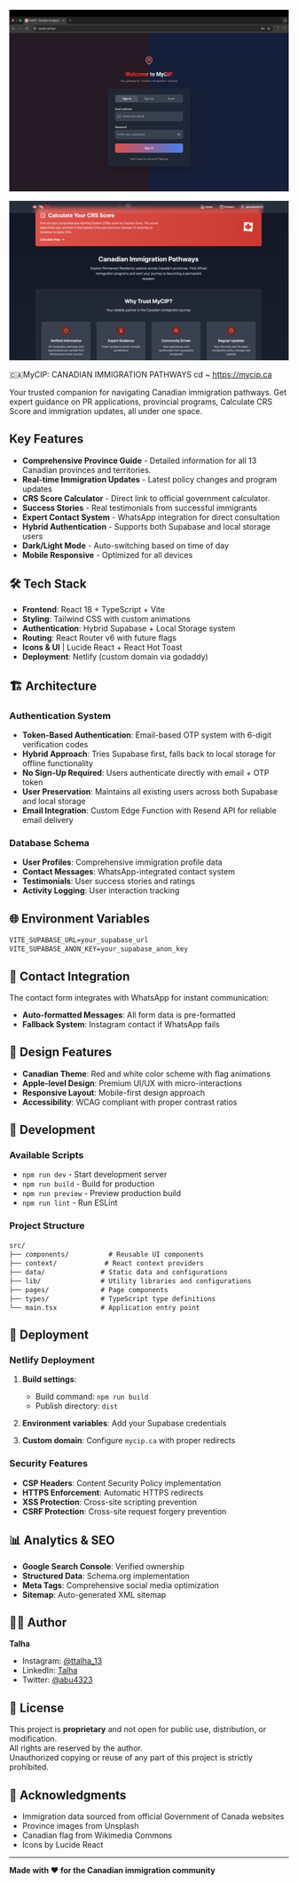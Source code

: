 ![MyCIP login page](loginPage.png)




![MyCIP HomePage Screenshot](homePage.png)







🇨🇦MyCIP: CANADIAN IMMIGRATION PATHWAYS cd ~ https://mycip.ca

Your trusted companion for navigating Canadian immigration pathways. Get expert guidance on PR applications, provincial programs, Calculate CRS Score and immigration updates, all under one space.

## Key Features

- **Comprehensive Province Guide** - Detailed information for all 13 Canadian provinces and territories.
- **Real-time Immigration Updates** - Latest policy changes and program updates
- **CRS Score Calculator** - Direct link to official government calculator.
- **Success Stories** - Real testimonials from successful immigrants
- **Expert Contact System** - WhatsApp integration for direct consultation
- **Hybrid Authentication** - Supports both Supabase and local storage users
- **Dark/Light Mode** - Auto-switching based on time of day
- **Mobile Responsive** - Optimized for all devices

## 🛠️ Tech Stack

- **Frontend**: React 18 + TypeScript + Vite
- **Styling**: Tailwind CSS with custom animations
- **Authentication**: Hybrid Supabase + Local Storage system
- **Routing**: React Router v6 with future flags
- **Icons & UI** | Lucide React + React Hot Toast
- **Deployment**: Netlify (custom domain via godaddy)

## 🏗️ Architecture

### Authentication System
- **Token-Based Authentication**: Email-based OTP system with 6-digit verification codes
- **Hybrid Approach**: Tries Supabase first, falls back to local storage for offline functionality
- **No Sign-Up Required**: Users authenticate directly with email + OTP token
- **User Preservation**: Maintains all existing users across both Supabase and local storage
- **Email Integration**: Custom Edge Function with Resend API for reliable email delivery
  

### Database Schema
- **User Profiles**: Comprehensive immigration profile data
- **Contact Messages**: WhatsApp-integrated contact system
- **Testimonials**: User success stories and ratings
- **Activity Logging**: User interaction tracking



## 🌐 Environment Variables

```env
VITE_SUPABASE_URL=your_supabase_url
VITE_SUPABASE_ANON_KEY=your_supabase_anon_key
```

## 📱 Contact Integration

The contact form integrates with WhatsApp for instant communication:
- **Auto-formatted Messages**: All form data is pre-formatted
- **Fallback System**: Instagram contact if WhatsApp fails

## 🎨 Design Features

- **Canadian Theme**: Red and white color scheme with flag animations
- **Apple-level Design**: Premium UI/UX with micro-interactions
- **Responsive Layout**: Mobile-first design approach
- **Accessibility**: WCAG compliant with proper contrast ratios

## 🔧 Development

### Available Scripts

- `npm run dev` - Start development server
- `npm run build` - Build for production
- `npm run preview` - Preview production build
- `npm run lint` - Run ESLint

### Project Structure

```
src/
├── components/          # Reusable UI components
├── context/            # React context providers
├── data/              # Static data and configurations
├── lib/               # Utility libraries and configurations
├── pages/             # Page components
├── types/             # TypeScript type definitions
└── main.tsx           # Application entry point
```

## 🚀 Deployment

### Netlify Deployment

1. **Build settings**:
   - Build command: `npm run build`
   - Publish directory: `dist`

2. **Environment variables**: Add your Supabase credentials

3. **Custom domain**: Configure `mycip.ca` with proper redirects

### Security Features

- **CSP Headers**: Content Security Policy implementation
- **HTTPS Enforcement**: Automatic HTTPS redirects
- **XSS Protection**: Cross-site scripting prevention
- **CSRF Protection**: Cross-site request forgery prevention

## 📊 Analytics & SEO

- **Google Search Console**: Verified ownership
- **Structured Data**: Schema.org implementation
- **Meta Tags**: Comprehensive social media optimization
- **Sitemap**: Auto-generated XML sitemap


## 👨‍💻 Author

**Talha**
- Instagram: [@ttalha_13](https://www.instagram.com/ttalha_13/)
- LinkedIn: [Talha](https://www.linkedin.com/in/talha-806869188/)
- Twitter: [@abu4323](https://x.com/abu4323)

## 📄 License

This project is **proprietary** and not open for public use, distribution, or modification.  
All rights are reserved by the author.  
Unauthorized copying or reuse of any part of this project is strictly prohibited.



## 🙏 Acknowledgments

- Immigration data sourced from official Government of Canada websites
- Province images from Unsplash
- Canadian flag from Wikimedia Commons
- Icons by Lucide React

---

**Made with ❤️ for the Canadian immigration community**
